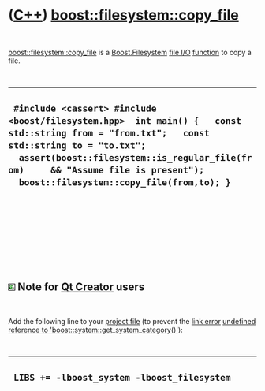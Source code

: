 



 

 

 

 

 

([C++](Cpp.md)) [boost::filesystem::copy\_file](CppCopy_file.md)
==================================================================

 

[boost::filesystem::copy\_file](CppCopy_file.md) is a
[Boost.Filesystem](CppFilesystem.md) [file I/O](CppFileIo.md)
[function](CppFunction.md) to copy a file.

 

  ------------------------------------------------------------------------------------------------------------------------------------------------------------------------------------------------------------------------------------------------------------------------------
  ` #include <cassert> #include <boost/filesystem.hpp>  int main() {   const std::string from = "from.txt";   const std::string to = "to.txt";   assert(boost::filesystem::is_regular_file(from)     && "Assume file is present");   boost::filesystem::copy_file(from,to); }`
  ------------------------------------------------------------------------------------------------------------------------------------------------------------------------------------------------------------------------------------------------------------------------------

 

 

 

 

 

![Qt Creator](PicQtCreator.png) Note for [Qt Creator](CppQtCreator.md) users
-----------------------------------------------------------------------------

 

Add the following line to your [project file](CppQtProjectFile.md) (to
prevent the [link error](CppLinkError.md) [undefined reference to
'boost::system::get\_system\_category()'](CppLinkErrorUndefinedReferenceToBoostSystemGet_system_category.md)):

 

  ----------------------------------------------
  ` LIBS += -lboost_system -lboost_filesystem`
  ----------------------------------------------

 

 

 

 

 





 



